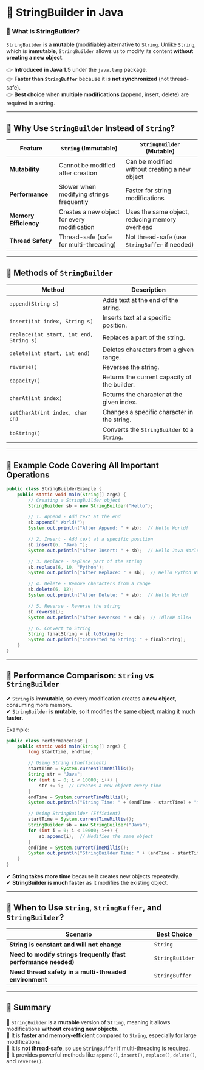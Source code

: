 # **📌 StringBuilder in Java**  

### **🔹 What is StringBuilder?**  
`StringBuilder` is a **mutable** (modifiable) alternative to `String`. Unlike `String`, which is **immutable**, `StringBuilder` allows us to modify its content **without creating a new object**.  

👉 **Introduced in Java 1.5** under the `java.lang` package.  
👉 **Faster than `StringBuffer`** because it is **not synchronized** (not thread-safe).  
👉 **Best choice** when **multiple modifications** (append, insert, delete) are required in a string.  

---

## **🔹 Why Use `StringBuilder` Instead of `String`?**
| Feature         | `String` (Immutable) | `StringBuilder` (Mutable) |
|---------------|-----------------|-----------------|
| **Mutability** | Cannot be modified after creation | Can be modified without creating a new object |
| **Performance** | Slower when modifying strings frequently | Faster for string modifications |
| **Memory Efficiency** | Creates a new object for every modification | Uses the same object, reducing memory overhead |
| **Thread Safety** | Thread-safe (safe for multi-threading) | Not thread-safe (use `StringBuffer` if needed) |

---

## **🔹 Methods of `StringBuilder`**
| Method | Description |
|--------|------------|
| `append(String s)` | Adds text at the end of the string. |
| `insert(int index, String s)` | Inserts text at a specific position. |
| `replace(int start, int end, String s)` | Replaces a part of the string. |
| `delete(int start, int end)` | Deletes characters from a given range. |
| `reverse()` | Reverses the string. |
| `capacity()` | Returns the current capacity of the builder. |
| `charAt(int index)` | Returns the character at the given index. |
| `setCharAt(int index, char ch)` | Changes a specific character in the string. |
| `toString()` | Converts the `StringBuilder` to a `String`. |

---

## **🔹 Example Code Covering All Important Operations**
```java
public class StringBuilderExample {
    public static void main(String[] args) {
        // Creating a StringBuilder object
        StringBuilder sb = new StringBuilder("Hello");

        // 1. Append - Add text at the end
        sb.append(" World!");
        System.out.println("After Append: " + sb);  // Hello World!

        // 2. Insert - Add text at a specific position
        sb.insert(6, "Java ");
        System.out.println("After Insert: " + sb);  // Hello Java World!

        // 3. Replace - Replace part of the string
        sb.replace(6, 10, "Python");
        System.out.println("After Replace: " + sb);  // Hello Python World!

        // 4. Delete - Remove characters from a range
        sb.delete(6, 12);
        System.out.println("After Delete: " + sb);  // Hello World!

        // 5. Reverse - Reverse the string
        sb.reverse();
        System.out.println("After Reverse: " + sb);  // !dlroW olleH

        // 6. Convert to String
        String finalString = sb.toString();
        System.out.println("Converted to String: " + finalString);
    }
}
```

---

## **🔹 Performance Comparison: `String` vs `StringBuilder`**
✔ `String` is **immutable**, so every modification creates a **new object**, consuming more memory.  
✔ `StringBuilder` is **mutable**, so it modifies the same object, making it much **faster**.

Example:
```java
public class PerformanceTest {
    public static void main(String[] args) {
        long startTime, endTime;

        // Using String (Inefficient)
        startTime = System.currentTimeMillis();
        String str = "Java";
        for (int i = 0; i < 10000; i++) {
            str += i;  // Creates a new object every time
        }
        endTime = System.currentTimeMillis();
        System.out.println("String Time: " + (endTime - startTime) + "ms");

        // Using StringBuilder (Efficient)
        startTime = System.currentTimeMillis();
        StringBuilder sb = new StringBuilder("Java");
        for (int i = 0; i < 10000; i++) {
            sb.append(i);  // Modifies the same object
        }
        endTime = System.currentTimeMillis();
        System.out.println("StringBuilder Time: " + (endTime - startTime) + "ms");
    }
}
```
✔ **String takes more time** because it creates new objects repeatedly.  
✔ **StringBuilder is much faster** as it modifies the existing object.  

---

## **🔹 When to Use `String`, `StringBuffer`, and `StringBuilder`?**
| Scenario | Best Choice |
|----------|------------|
| **String is constant and will not change** | `String` |
| **Need to modify strings frequently (fast performance needed)** | `StringBuilder` |
| **Need thread safety in a multi-threaded environment** | `StringBuffer` |

---

## **📌 Summary**
🔹 `StringBuilder` is a **mutable** version of `String`, meaning it allows modifications **without creating new objects**.  
🔹 It is **faster and memory-efficient** compared to `String`, especially for large modifications.  
🔹 It is **not thread-safe**, so use `StringBuffer` if multi-threading is required.  
🔹 It provides powerful methods like `append()`, `insert()`, `replace()`, `delete()`, and `reverse()`.  
